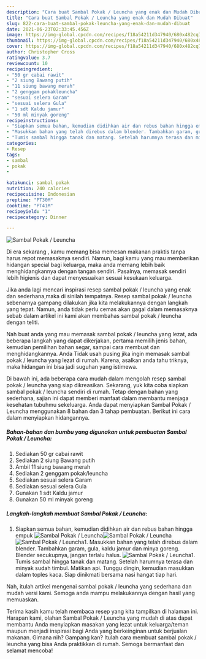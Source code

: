 ```yaml
---
description: "Cara buat Sambal Pokak / Leuncha yang enak dan Mudah Dibuat"
title: "Cara buat Sambal Pokak / Leuncha yang enak dan Mudah Dibuat"
slug: 822-cara-buat-sambal-pokak-leuncha-yang-enak-dan-mudah-dibuat
date: 2021-06-23T02:33:45.456Z
image: https://img-global.cpcdn.com/recipes/f18a54211d347940/680x482cq70/sambal-pokak-leuncha-foto-resep-utama.jpg
thumbnail: https://img-global.cpcdn.com/recipes/f18a54211d347940/680x482cq70/sambal-pokak-leuncha-foto-resep-utama.jpg
cover: https://img-global.cpcdn.com/recipes/f18a54211d347940/680x482cq70/sambal-pokak-leuncha-foto-resep-utama.jpg
author: Christopher Cross
ratingvalue: 3.7
reviewcount: 10
recipeingredient:
- "50 gr cabai rawit"
- "2 siung Bawang putih"
- "11 siung bawang merah"
- "2 genggam pokakleuncha"
- "sesuai selera Garam"
- "sesuai selera Gula"
- "1 sdt Kaldu jamur"
- "50 ml minyak goreng"
recipeinstructions:
- "Siapkan semua bahan, kemudian didihkan air dan rebus bahan hingga empuk"
- "Masukkan bahan yang telah direbus dalam blender. Tambahkan garam, gula, kaldu jamur dan minya goreng. Blender secukupnya, jangan terlalu halus."
- "Tumis sambal hingga tanak dan matang. Setelah harumnya terasa dan minyak sudah timbul. Matikan api. Tunggu dingin, kemudian masukkan dalam toples kaca. Siap dinikmati bersama nasi hangat tiap hari."
categories:
- Resep
tags:
- sambal
- pokak
- 

katakunci: sambal pokak  
nutrition: 240 calories
recipecuisine: Indonesian
preptime: "PT30M"
cooktime: "PT41M"
recipeyield: "1"
recipecategory: Dinner

---
```



![Sambal Pokak / Leuncha](https://img-global.cpcdn.com/recipes/f18a54211d347940/680x482cq70/sambal-pokak-leuncha-foto-resep-utama.jpg)

Di era  sekarang , kamu memang bisa memesan makanan praktis tanpa harus repot memasaknya sendiri. Namun, bagi kamu yang mau memberikan hidangan special bagi keluarga, maka anda memang lebih baik menghidangkannya dengan tangan sendiri. Pasalnya, memasak sendiri lebih higienis dan dapat menyesuaikan sesuai kesukaan keluarga.

Jika anda lagi mencari inspirasi resep sambal pokak / leuncha yang enak dan sederhana,maka di sinilah tempatnya. Resep sambal pokak / leuncha  sebenarnya gampang dilakukan jika kita melakukannya dengan langkah yang tepat. Namun, anda tidak perlu cemas akan gagal dalam memasaknya 
sebab dalam artikel ini kami akan membahas sambal pokak / leuncha dengan teliti.  



Nah buat anda yang mau memasak sambal pokak / leuncha yang lezat, ada beberapa langkah yang dapat dikerjakan, pertama memilih jenis bahan, kemudian pemilihan bahan segar, sampai cara membuat dan menghidangkannya. Anda Tidak usah pusing jika ingin memasak sambal pokak / leuncha yang lezat di rumah. Karena, asalkan anda  tahu triknya, maka hidangan ini bisa jadi suguhan yang istimewa.

Di bawah ini, ada beberapa cara mudah dalam mengolah resep sambal pokak / leuncha yang siap dikreasikan. Sekarang, yuk kita coba siapkan sambal pokak / leuncha sendiri di rumah. Tetap dengan bahan yang sederhana, sajian ini dapat memberi manfaat dalam membantu menjaga kesehatan tubuhmu sekeluarga. Anda dapat menyiapkan Sambal Pokak / Leuncha menggunakan 8 bahan dan 3 tahap pembuatan. Berikut ini cara dalam menyiapkan hidangannya.

<!--inarticleads1-->

##### Bahan-bahan dan bumbu yang digunakan untuk pembuatan Sambal Pokak / Leuncha:

1. Sediakan 50 gr cabai rawit
1. Sediakan 2 siung Bawang putih
1. Ambil 11 siung bawang merah
1. Sediakan 2 genggam pokak/leuncha
1. Sediakan sesuai selera Garam
1. Sediakan sesuai selera Gula
1. Gunakan 1 sdt Kaldu jamur
1. Gunakan 50 ml minyak goreng




<!--inarticleads2-->

##### Langkah-langkah membuat Sambal Pokak / Leuncha:

1. Siapkan semua bahan, kemudian didihkan air dan rebus bahan hingga empuk
<img src="https://img-global.cpcdn.com/steps/7281d7bc5310df44/160x128cq70/sambal-pokak-leuncha-langkah-memasak-1-foto.jpg" alt="Sambal Pokak / Leuncha"><img src="https://img-global.cpcdn.com/steps/9c383391e96218d0/160x128cq70/sambal-pokak-leuncha-langkah-memasak-1-foto.jpg" alt="Sambal Pokak / Leuncha"><img src="https://img-global.cpcdn.com/steps/f3dfd66ea45c436c/160x128cq70/sambal-pokak-leuncha-langkah-memasak-1-foto.jpg" alt="Sambal Pokak / Leuncha">1. Masukkan bahan yang telah direbus dalam blender. Tambahkan garam, gula, kaldu jamur dan minya goreng. Blender secukupnya, jangan terlalu halus.
<img src="https://img-global.cpcdn.com/steps/6c37c2fb365ce1d4/160x128cq70/sambal-pokak-leuncha-langkah-memasak-2-foto.jpg" alt="Sambal Pokak / Leuncha">1. Tumis sambal hingga tanak dan matang. Setelah harumnya terasa dan minyak sudah timbul. Matikan api. Tunggu dingin, kemudian masukkan dalam toples kaca. Siap dinikmati bersama nasi hangat tiap hari.




Nah, itulah artikel mengenai  sambal pokak / leuncha  yang sederhana dan mudah versi kami. Semoga anda mampu melakukannya dengan hasil yang memuaskan. 

Terima kasih kamu telah membaca resep yang kita tampilkan di halaman ini. Harapan kami, olahan  Sambal Pokak / Leuncha yang mudah di atas dapat membantu Anda menyiapkan masakan yang lezat untuk keluarga/teman maupun menjadi inspirasi bagi Anda yang berkeinginan untuk berjualan makanan. Gimana nih? Gampang kan? Itulah cara membuat sambal pokak / leuncha yang bisa Anda praktikkan di rumah. Semoga bermanfaat dan selamat mencoba!

